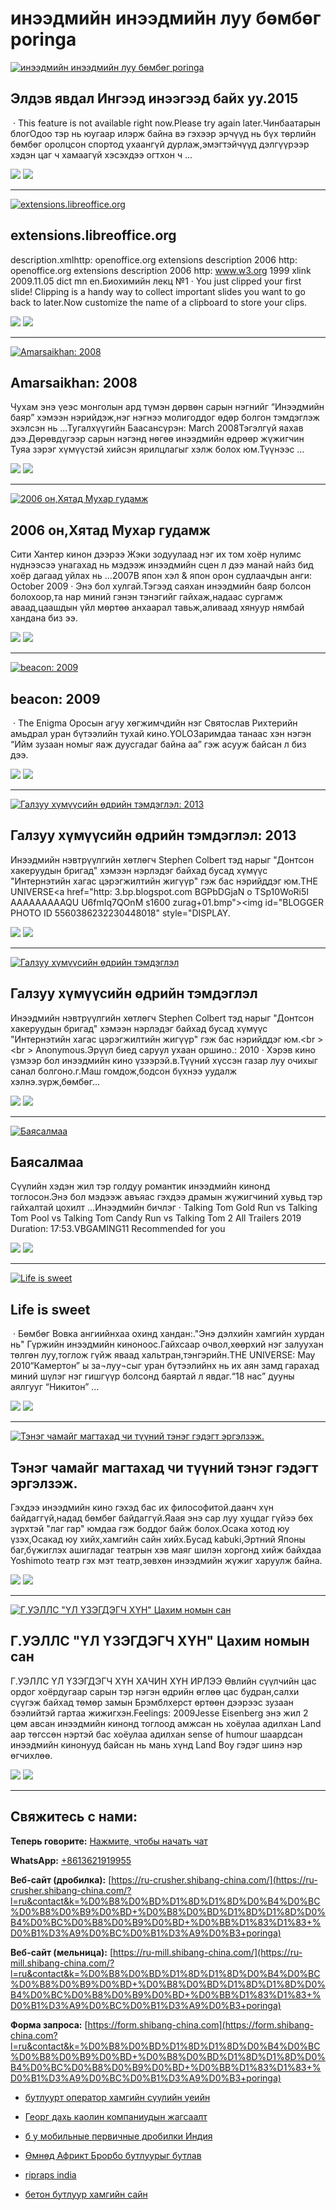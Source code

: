 # инээдмийн инээдмийн луу бөмбөг poringa

<a href="https://swt.shibang-china.com/?l=ru&img&k=%D0%B8%D0%BD%D1%8D%D1%8D%D0%B4%D0%BC%D0%B8%D0%B9%D0%BD+%D0%B8%D0%BD%D1%8D%D1%8D%D0%B4%D0%BC%D0%B8%D0%B9%D0%BD+%D0%BB%D1%83%D1%83+%D0%B1%D3%A9%D0%BC%D0%B1%D3%A9%D0%B3+poringa" target="_blank">![инээдмийн инээдмийн луу бөмбөг poringa](http://static.shibang-china.com/all-800x300/1470.jpg)</a>

## Элдэв явдал Ингээд инээгээд байх уу.2015
&nbsp;&#0183;&#32;This feature is not available right now.Please try again later.Чинбаатарын блогОдоо тэр нь юугаар илэрж байна вэ гэхээр эрчүүд нь бүх төрлийн бөмбөг оролцсон спортод ухаангүй дурлаж,эмэгтэйчүүд дэлгүүрээр хэдэн цаг ч хамаагүй хэсэхдээ огтхон ч …


<a href="https://whatsapp.shibangsoft.com/WhatsApp.php" target="_blank" title="WhatsApp">![](http://static.shibang-china.com/icon/whatsapp.png)</a> <a href="https://swt.shibang-china.com/?l=ru&icon&k=%D0%B8%D0%BD%D1%8D%D1%8D%D0%B4%D0%BC%D0%B8%D0%B9%D0%BD+%D0%B8%D0%BD%D1%8D%D1%8D%D0%B4%D0%BC%D0%B8%D0%B9%D0%BD+%D0%BB%D1%83%D1%83+%D0%B1%D3%A9%D0%BC%D0%B1%D3%A9%D0%B3+poringa" target="_blank">![](http://static.shibang-china.com/icon/chat-ru.png)</a>

---

<a href="https://swt.shibang-china.com/?l=ru&img&k=%D0%B8%D0%BD%D1%8D%D1%8D%D0%B4%D0%BC%D0%B8%D0%B9%D0%BD+%D0%B8%D0%BD%D1%8D%D1%8D%D0%B4%D0%BC%D0%B8%D0%B9%D0%BD+%D0%BB%D1%83%D1%83+%D0%B1%D3%A9%D0%BC%D0%B1%D3%A9%D0%B3+poringa" target="_blank">![extensions.libreoffice.org](http://static.shibang-china.com/all-800x300/843.jpg)</a>

## extensions.libreoffice.org
description.xmlhttp: openoffice.org extensions description 2006 http: openoffice.org extensions description 2006 http: www.w3.org 1999 xlink 2009.11.05 dict mn en.Биохимийн лекц №1&nbsp;&#0183;&#32;You just clipped your first slide! Clipping is a handy way to collect important slides you want to go back to later.Now customize the name of a clipboard to store your clips.


<a href="https://whatsapp.shibangsoft.com/WhatsApp.php" target="_blank" title="WhatsApp">![](http://static.shibang-china.com/icon/whatsapp.png)</a> <a href="https://swt.shibang-china.com/?l=ru&icon&k=%D0%B8%D0%BD%D1%8D%D1%8D%D0%B4%D0%BC%D0%B8%D0%B9%D0%BD+%D0%B8%D0%BD%D1%8D%D1%8D%D0%B4%D0%BC%D0%B8%D0%B9%D0%BD+%D0%BB%D1%83%D1%83+%D0%B1%D3%A9%D0%BC%D0%B1%D3%A9%D0%B3+poringa" target="_blank">![](http://static.shibang-china.com/icon/chat-ru.png)</a>

---

<a href="https://swt.shibang-china.com/?l=ru&img&k=%D0%B8%D0%BD%D1%8D%D1%8D%D0%B4%D0%BC%D0%B8%D0%B9%D0%BD+%D0%B8%D0%BD%D1%8D%D1%8D%D0%B4%D0%BC%D0%B8%D0%B9%D0%BD+%D0%BB%D1%83%D1%83+%D0%B1%D3%A9%D0%BC%D0%B1%D3%A9%D0%B3+poringa" target="_blank">![Amarsaikhan: 2008](http://static.shibang-china.com/all-800x300/116.jpg)</a>

## Amarsaikhan: 2008
Чухам энэ үеэс монголын ард түмэн дөрвөн сарын нэгнийг “Инээдмийн баяр” хэмээн нэрийдэж,нэг нэгнээ молигоддог өдөр болгон тэмдэглэж эхэлсэн нь …Тугалхүүгийн Баасансүрэн: March 2008Тэгэлгүй яахав дээ.Дөрөвдүгээр сарын нэгэнд нөгөө инээдмийн өдрөөр жүжигчин Туяа зэрэг хүмүүстэй хийсэн ярилцлагыг хэлж болох юм.Түүнээс …


<a href="https://whatsapp.shibangsoft.com/WhatsApp.php" target="_blank" title="WhatsApp">![](http://static.shibang-china.com/icon/whatsapp.png)</a> <a href="https://swt.shibang-china.com/?l=ru&icon&k=%D0%B8%D0%BD%D1%8D%D1%8D%D0%B4%D0%BC%D0%B8%D0%B9%D0%BD+%D0%B8%D0%BD%D1%8D%D1%8D%D0%B4%D0%BC%D0%B8%D0%B9%D0%BD+%D0%BB%D1%83%D1%83+%D0%B1%D3%A9%D0%BC%D0%B1%D3%A9%D0%B3+poringa" target="_blank">![](http://static.shibang-china.com/icon/chat-ru.png)</a>

---

<a href="https://swt.shibang-china.com/?l=ru&img&k=%D0%B8%D0%BD%D1%8D%D1%8D%D0%B4%D0%BC%D0%B8%D0%B9%D0%BD+%D0%B8%D0%BD%D1%8D%D1%8D%D0%B4%D0%BC%D0%B8%D0%B9%D0%BD+%D0%BB%D1%83%D1%83+%D0%B1%D3%A9%D0%BC%D0%B1%D3%A9%D0%B3+poringa" target="_blank">![2006 он,Хятад Мухар гудамж](http://static.shibang-china.com/all-800x300/814.jpg)</a>

## 2006 он,Хятад Мухар гудамж
Сити Хантер кинон дээрээ Жэки зодуулаад нэг их том хоёр нулимс нүднээсээ унагахад нь мэдээж инээдмийн сцен л дээ манай найз бид хоёр дагаад уйлах нь …2007B япон хэл &amp; япон орон судлаачдын анги: October 2009&nbsp;&#0183;&#32;Энэ бол хулгай.Тэгээд саяхан инээдмийн баяр болсон болохоор,та нар миний гэнэн тэнэгийг гайхаж,надаас сургамж аваад,цаашдын үйл мөртөө анхаарал тавьж,аливаад хянуур нямбай хандана биз ээ.


<a href="https://whatsapp.shibangsoft.com/WhatsApp.php" target="_blank" title="WhatsApp">![](http://static.shibang-china.com/icon/whatsapp.png)</a> <a href="https://swt.shibang-china.com/?l=ru&icon&k=%D0%B8%D0%BD%D1%8D%D1%8D%D0%B4%D0%BC%D0%B8%D0%B9%D0%BD+%D0%B8%D0%BD%D1%8D%D1%8D%D0%B4%D0%BC%D0%B8%D0%B9%D0%BD+%D0%BB%D1%83%D1%83+%D0%B1%D3%A9%D0%BC%D0%B1%D3%A9%D0%B3+poringa" target="_blank">![](http://static.shibang-china.com/icon/chat-ru.png)</a>

---

<a href="https://swt.shibang-china.com/?l=ru&img&k=%D0%B8%D0%BD%D1%8D%D1%8D%D0%B4%D0%BC%D0%B8%D0%B9%D0%BD+%D0%B8%D0%BD%D1%8D%D1%8D%D0%B4%D0%BC%D0%B8%D0%B9%D0%BD+%D0%BB%D1%83%D1%83+%D0%B1%D3%A9%D0%BC%D0%B1%D3%A9%D0%B3+poringa" target="_blank">![beacon: 2009](http://static.shibang-china.com/all-800x300/1049.jpg)</a>

## beacon: 2009
&nbsp;&#0183;&#32;The Enigma Оросын агуу хөгжимчдийн нэг Святослав Рихтерийн амьдрал уран бүтээлийн тухай кино.YOLOЗаримдаа танаас хэн нэгэн “Ийм зузаан номыг яаж дуусгадаг байна аа” гэж асууж байсан л биз дээ.


<a href="https://whatsapp.shibangsoft.com/WhatsApp.php" target="_blank" title="WhatsApp">![](http://static.shibang-china.com/icon/whatsapp.png)</a> <a href="https://swt.shibang-china.com/?l=ru&icon&k=%D0%B8%D0%BD%D1%8D%D1%8D%D0%B4%D0%BC%D0%B8%D0%B9%D0%BD+%D0%B8%D0%BD%D1%8D%D1%8D%D0%B4%D0%BC%D0%B8%D0%B9%D0%BD+%D0%BB%D1%83%D1%83+%D0%B1%D3%A9%D0%BC%D0%B1%D3%A9%D0%B3+poringa" target="_blank">![](http://static.shibang-china.com/icon/chat-ru.png)</a>

---

<a href="https://swt.shibang-china.com/?l=ru&img&k=%D0%B8%D0%BD%D1%8D%D1%8D%D0%B4%D0%BC%D0%B8%D0%B9%D0%BD+%D0%B8%D0%BD%D1%8D%D1%8D%D0%B4%D0%BC%D0%B8%D0%B9%D0%BD+%D0%BB%D1%83%D1%83+%D0%B1%D3%A9%D0%BC%D0%B1%D3%A9%D0%B3+poringa" target="_blank">![Галзуу хүмүүсийн өдрийн тэмдэглэл: 2013](http://static.shibang-china.com/all-800x300/928.jpg)</a>

## Галзуу хүмүүсийн өдрийн тэмдэглэл: 2013
Инээдмийн нэвтрүүлгийн хөтлөгч Stephen Colbert тэд нарыг &quot;Донтсон хакеруудын бригад&quot; хэмээн нэрлэдэг байхад бусад хүмүүс &quot;Интернэтийн хагас цэрэгжилтийн жигүүр&quot; гэж бас нэрийддэг юм.THE UNIVERSE&lt;a href=&quot;http: 3.bp.blogspot.com BGPbDGjaN o TSp10WoRi5I AAAAAAAAAQU U6fmIq7QOnM s1600 zurag+01.bmp&quot;&gt;&lt;img id=&quot;BLOGGER PHOTO ID 5560386232230448018&quot; style=&quot;DISPLAY.


<a href="https://whatsapp.shibangsoft.com/WhatsApp.php" target="_blank" title="WhatsApp">![](http://static.shibang-china.com/icon/whatsapp.png)</a> <a href="https://swt.shibang-china.com/?l=ru&icon&k=%D0%B8%D0%BD%D1%8D%D1%8D%D0%B4%D0%BC%D0%B8%D0%B9%D0%BD+%D0%B8%D0%BD%D1%8D%D1%8D%D0%B4%D0%BC%D0%B8%D0%B9%D0%BD+%D0%BB%D1%83%D1%83+%D0%B1%D3%A9%D0%BC%D0%B1%D3%A9%D0%B3+poringa" target="_blank">![](http://static.shibang-china.com/icon/chat-ru.png)</a>

---

<a href="https://swt.shibang-china.com/?l=ru&img&k=%D0%B8%D0%BD%D1%8D%D1%8D%D0%B4%D0%BC%D0%B8%D0%B9%D0%BD+%D0%B8%D0%BD%D1%8D%D1%8D%D0%B4%D0%BC%D0%B8%D0%B9%D0%BD+%D0%BB%D1%83%D1%83+%D0%B1%D3%A9%D0%BC%D0%B1%D3%A9%D0%B3+poringa" target="_blank">![Галзуу хүмүүсийн өдрийн тэмдэглэл](http://static.shibang-china.com/all-800x300/1271.jpg)</a>

## Галзуу хүмүүсийн өдрийн тэмдэглэл
Инээдмийн нэвтрүүлгийн хөтлөгч Stephen Colbert тэд нарыг &quot;Донтсон хакеруудын бригад&quot; хэмээн нэрлэдэг байхад бусад хүмүүс &quot;Интернэтийн хагас цэрэгжилтийн жигүүр&quot; гэж бас нэрийддэг юм.&lt;br &gt; &lt;br &gt; Anonymous.Эрүүл биед саруул ухаан оршино.: 2010&nbsp;&#0183;&#32;Хэрэв кино үзмээр бол инээдмийн кино үзээрэй.в.Түүний хүссэн газар луу очихыг санал болгоно.г.Маш гомдож,бодсон бүхнээ уудалж хэлнэ.зүрж,бөмбөг…


<a href="https://whatsapp.shibangsoft.com/WhatsApp.php" target="_blank" title="WhatsApp">![](http://static.shibang-china.com/icon/whatsapp.png)</a> <a href="https://swt.shibang-china.com/?l=ru&icon&k=%D0%B8%D0%BD%D1%8D%D1%8D%D0%B4%D0%BC%D0%B8%D0%B9%D0%BD+%D0%B8%D0%BD%D1%8D%D1%8D%D0%B4%D0%BC%D0%B8%D0%B9%D0%BD+%D0%BB%D1%83%D1%83+%D0%B1%D3%A9%D0%BC%D0%B1%D3%A9%D0%B3+poringa" target="_blank">![](http://static.shibang-china.com/icon/chat-ru.png)</a>

---

<a href="https://swt.shibang-china.com/?l=ru&img&k=%D0%B8%D0%BD%D1%8D%D1%8D%D0%B4%D0%BC%D0%B8%D0%B9%D0%BD+%D0%B8%D0%BD%D1%8D%D1%8D%D0%B4%D0%BC%D0%B8%D0%B9%D0%BD+%D0%BB%D1%83%D1%83+%D0%B1%D3%A9%D0%BC%D0%B1%D3%A9%D0%B3+poringa" target="_blank">![Баясалмаа](http://static.shibang-china.com/all-800x300/590.jpg)</a>

## Баясалмаа
Сүүлийн хэдэн жил тэр голдуу романтик инээдмийн кинонд тоглосон.Энэ бол мэдээж авъяас гэхдээ драмын жүжигчиний хувьд тэр гайхалтай цохилт …Инээдмийн бичлэг&nbsp;&#0183;&#32;Talking Tom Gold Run vs Talking Tom Pool vs Talking Tom Candy Run vs Talking Tom 2 All Trailers 2019 Duration: 17:53.VBGAMING11 Recommended for you


<a href="https://whatsapp.shibangsoft.com/WhatsApp.php" target="_blank" title="WhatsApp">![](http://static.shibang-china.com/icon/whatsapp.png)</a> <a href="https://swt.shibang-china.com/?l=ru&icon&k=%D0%B8%D0%BD%D1%8D%D1%8D%D0%B4%D0%BC%D0%B8%D0%B9%D0%BD+%D0%B8%D0%BD%D1%8D%D1%8D%D0%B4%D0%BC%D0%B8%D0%B9%D0%BD+%D0%BB%D1%83%D1%83+%D0%B1%D3%A9%D0%BC%D0%B1%D3%A9%D0%B3+poringa" target="_blank">![](http://static.shibang-china.com/icon/chat-ru.png)</a>

---

<a href="https://swt.shibang-china.com/?l=ru&img&k=%D0%B8%D0%BD%D1%8D%D1%8D%D0%B4%D0%BC%D0%B8%D0%B9%D0%BD+%D0%B8%D0%BD%D1%8D%D1%8D%D0%B4%D0%BC%D0%B8%D0%B9%D0%BD+%D0%BB%D1%83%D1%83+%D0%B1%D3%A9%D0%BC%D0%B1%D3%A9%D0%B3+poringa" target="_blank">![Life is sweet](http://static.shibang-china.com/all-800x300/552.jpg)</a>

## Life is sweet
&nbsp;&#0183;&#32;Бөмбөг Вовка ангиийнхаа охинд хандан:.&quot;Энэ дэлхийн хамгийн хурдан нь&quot; Гүржийн инээдмийн киноноос.Гайхсаар очвол,хөөрхий нэг залуухан төлгөн луу,тоглож гүйж яваад хальтран,тэнгэрийн.THE UNIVERSE: May 2010“Камертон” ы за&#172;луу&#172;сыг уран бүтээлийнх нь их аян замд гарахад миний шүлэг нэг гишгүүр болсонд баяртай л явдаг.“18 нас” дууны аялгууг “Никитон” …


<a href="https://whatsapp.shibangsoft.com/WhatsApp.php" target="_blank" title="WhatsApp">![](http://static.shibang-china.com/icon/whatsapp.png)</a> <a href="https://swt.shibang-china.com/?l=ru&icon&k=%D0%B8%D0%BD%D1%8D%D1%8D%D0%B4%D0%BC%D0%B8%D0%B9%D0%BD+%D0%B8%D0%BD%D1%8D%D1%8D%D0%B4%D0%BC%D0%B8%D0%B9%D0%BD+%D0%BB%D1%83%D1%83+%D0%B1%D3%A9%D0%BC%D0%B1%D3%A9%D0%B3+poringa" target="_blank">![](http://static.shibang-china.com/icon/chat-ru.png)</a>

---

<a href="https://swt.shibang-china.com/?l=ru&img&k=%D0%B8%D0%BD%D1%8D%D1%8D%D0%B4%D0%BC%D0%B8%D0%B9%D0%BD+%D0%B8%D0%BD%D1%8D%D1%8D%D0%B4%D0%BC%D0%B8%D0%B9%D0%BD+%D0%BB%D1%83%D1%83+%D0%B1%D3%A9%D0%BC%D0%B1%D3%A9%D0%B3+poringa" target="_blank">![Тэнэг чамайг магтахад чи түүний тэнэг гэдэгт эргэлзэж.](http://static.shibang-china.com/all-800x300/194.jpg)</a>

## Тэнэг чамайг магтахад чи түүний тэнэг гэдэгт эргэлзэж.
Гэхдээ инээдмийн кино гэхэд бас их философитой.даанч хүн байдаггүй,надад бөмбөг байдаггүй.Яаая энэ сар луу хуцдаг гүйээ бөх зүрхтэй &quot;лаг гар&quot; юмдаа гэж боддог байж болох.Осака хотод юу үзэх,Осакад юу хийх,хамгийн сайн хийх.Бусад kabuki,Эртний Японы баг,бүжиглэх ашигладаг театрын хэв маяг шилэн хоргонд хийж байхдаа Yoshimoto театр гэх мэт театр,зөвхөн инээдмийн жүжиг харуулж байна.


<a href="https://whatsapp.shibangsoft.com/WhatsApp.php" target="_blank" title="WhatsApp">![](http://static.shibang-china.com/icon/whatsapp.png)</a> <a href="https://swt.shibang-china.com/?l=ru&icon&k=%D0%B8%D0%BD%D1%8D%D1%8D%D0%B4%D0%BC%D0%B8%D0%B9%D0%BD+%D0%B8%D0%BD%D1%8D%D1%8D%D0%B4%D0%BC%D0%B8%D0%B9%D0%BD+%D0%BB%D1%83%D1%83+%D0%B1%D3%A9%D0%BC%D0%B1%D3%A9%D0%B3+poringa" target="_blank">![](http://static.shibang-china.com/icon/chat-ru.png)</a>

---

<a href="https://swt.shibang-china.com/?l=ru&img&k=%D0%B8%D0%BD%D1%8D%D1%8D%D0%B4%D0%BC%D0%B8%D0%B9%D0%BD+%D0%B8%D0%BD%D1%8D%D1%8D%D0%B4%D0%BC%D0%B8%D0%B9%D0%BD+%D0%BB%D1%83%D1%83+%D0%B1%D3%A9%D0%BC%D0%B1%D3%A9%D0%B3+poringa" target="_blank">![Г.УЭЛЛС &quot;ҮЛ ҮЗЭГДЭГЧ ХҮН&quot; Цахим номын сан](http://static.shibang-china.com/all-800x300/1490.jpg)</a>

## Г.УЭЛЛС &quot;ҮЛ ҮЗЭГДЭГЧ ХҮН&quot; Цахим номын сан
Г.УЭЛЛС ҮЛ ҮЗЭГДЭГЧ ХҮН ХАЧИН ХҮН ИРЛЭЭ Өвлийн сүүлчийн цас ордог хоёрдугаар сарын тэр нэгэн өдрийн өглөө цас будран,салхи сүүгэж байхад төмөр замын Брэмблхерст өртөөн дээрээс зузаан бээлийтэй гартаа жижигхэн.Feelings: 2009Jesse Eisenberg энэ жил 2 цөм авсан инээдмийн кинонд тоглоод амжсан нь хоёулаа адилхан Land аар төгссөн нэртэй бас хоёулаа адилхан sense of humour шаардсан инээдмийн кинонууд байсан нь мань хүнд Land Boy гэдэг шинэ нэр өгчихлөө.


<a href="https://whatsapp.shibangsoft.com/WhatsApp.php" target="_blank" title="WhatsApp">![](http://static.shibang-china.com/icon/whatsapp.png)</a> <a href="https://swt.shibang-china.com/?l=ru&icon&k=%D0%B8%D0%BD%D1%8D%D1%8D%D0%B4%D0%BC%D0%B8%D0%B9%D0%BD+%D0%B8%D0%BD%D1%8D%D1%8D%D0%B4%D0%BC%D0%B8%D0%B9%D0%BD+%D0%BB%D1%83%D1%83+%D0%B1%D3%A9%D0%BC%D0%B1%D3%A9%D0%B3+poringa" target="_blank">![](http://static.shibang-china.com/icon/chat-ru.png)</a>

---
## Свяжитесь с нами:

**Теперь говорите:** [Нажмите, чтобы начать чат](https://swt.shibang-china.com?l=ru&contact&k=%D0%B8%D0%BD%D1%8D%D1%8D%D0%B4%D0%BC%D0%B8%D0%B9%D0%BD+%D0%B8%D0%BD%D1%8D%D1%8D%D0%B4%D0%BC%D0%B8%D0%B9%D0%BD+%D0%BB%D1%83%D1%83+%D0%B1%D3%A9%D0%BC%D0%B1%D3%A9%D0%B3+poringa)

**WhatsApp:**  [+8613621919955](https://whatsapp.shibangsoft.com/WhatsApp.php)

**Веб-сайт (дробилка):** [https://ru-crusher.shibang-china.com/](https://ru-crusher.shibang-china.com/?l=ru&contact&k=%D0%B8%D0%BD%D1%8D%D1%8D%D0%B4%D0%BC%D0%B8%D0%B9%D0%BD+%D0%B8%D0%BD%D1%8D%D1%8D%D0%B4%D0%BC%D0%B8%D0%B9%D0%BD+%D0%BB%D1%83%D1%83+%D0%B1%D3%A9%D0%BC%D0%B1%D3%A9%D0%B3+poringa)

**Веб-сайт (мельница):** [https://ru-mill.shibang-china.com/](https://ru-mill.shibang-china.com/?l=ru&contact&k=%D0%B8%D0%BD%D1%8D%D1%8D%D0%B4%D0%BC%D0%B8%D0%B9%D0%BD+%D0%B8%D0%BD%D1%8D%D1%8D%D0%B4%D0%BC%D0%B8%D0%B9%D0%BD+%D0%BB%D1%83%D1%83+%D0%B1%D3%A9%D0%BC%D0%B1%D3%A9%D0%B3+poringa)

**Форма запроса:** [https://form.shibang-china.com](https://form.shibang-china.com?l=ru&contact&k=%D0%B8%D0%BD%D1%8D%D1%8D%D0%B4%D0%BC%D0%B8%D0%B9%D0%BD+%D0%B8%D0%BD%D1%8D%D1%8D%D0%B4%D0%BC%D0%B8%D0%B9%D0%BD+%D0%BB%D1%83%D1%83+%D0%B1%D3%A9%D0%BC%D0%B1%D3%A9%D0%B3+poringa)

* [бутлуурт оператор хамгийн сүүлийн үеийн](../126/%D0%B1%D1%83%D1%82%D0%BB%D1%83%D1%83%D1%80%D1%82%20%D0%BE%D0%BF%D0%B5%D1%80%D0%B0%D1%82%D0%BE%D1%80%20%D1%85%D0%B0%D0%BC%D0%B3%D0%B8%D0%B9%D0%BD%20%D1%81%D2%AF%D2%AF%D0%BB%D0%B8%D0%B9%D0%BD%20%D2%AF%D0%B5%D0%B8%D0%B9%D0%BD.md)

* [Георг дахь каолин компаниудын жагсаалт](../129/%D0%93%D0%B5%D0%BE%D1%80%D0%B3%20%D0%B4%D0%B0%D1%85%D1%8C%20%D0%BA%D0%B0%D0%BE%D0%BB%D0%B8%D0%BD%20%D0%BA%D0%BE%D0%BC%D0%BF%D0%B0%D0%BD%D0%B8%D1%83%D0%B4%D1%8B%D0%BD%20%D0%B6%D0%B0%D0%B3%D1%81%D0%B0%D0%B0%D0%BB%D1%82.md)

* [б  у мобильные первичные дробилки Индия](../130/%D0%B1%20%20%D1%83%20%D0%BC%D0%BE%D0%B1%D0%B8%D0%BB%D1%8C%D0%BD%D1%8B%D0%B5%20%D0%BF%D0%B5%D1%80%D0%B2%D0%B8%D1%87%D0%BD%D1%8B%D0%B5%20%D0%B4%D1%80%D0%BE%D0%B1%D0%B8%D0%BB%D0%BA%D0%B8%20%D0%98%D0%BD%D0%B4%D0%B8%D1%8F.md)

* [Өмнөд Африкт Брорбо бутлуурыг бутлав](../127/%D3%A8%D0%BC%D0%BD%D3%A9%D0%B4%20%D0%90%D1%84%D1%80%D0%B8%D0%BA%D1%82%20%D0%91%D1%80%D0%BE%D1%80%D0%B1%D0%BE%20%D0%B1%D1%83%D1%82%D0%BB%D1%83%D1%83%D1%80%D1%8B%D0%B3%20%D0%B1%D1%83%D1%82%D0%BB%D0%B0%D0%B2.md)

* [ripraps india](../129/ripraps%20india.md)

* [бетон бутлуур хамгийн сайн](../127/%D0%B1%D0%B5%D1%82%D0%BE%D0%BD%20%D0%B1%D1%83%D1%82%D0%BB%D1%83%D1%83%D1%80%20%D1%85%D0%B0%D0%BC%D0%B3%D0%B8%D0%B9%D0%BD%20%D1%81%D0%B0%D0%B9%D0%BD.md)